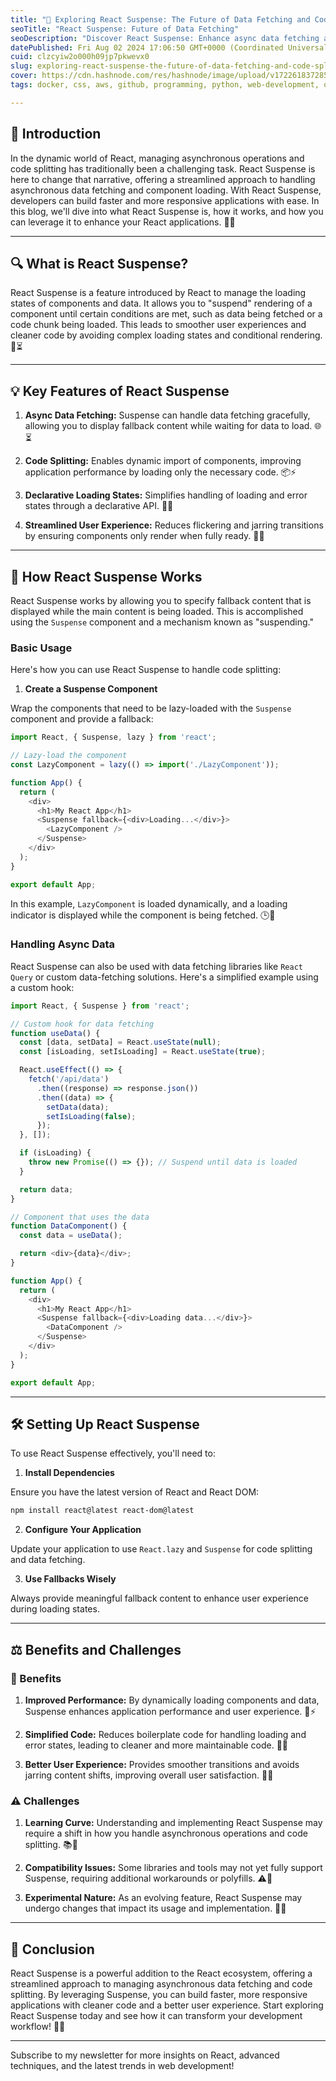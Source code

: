 ```yaml
---
title: "🚀 Exploring React Suspense: The Future of Data Fetching and Code Splitting"
seoTitle: "React Suspense: Future of Data Fetching"
seoDescription: "Discover React Suspense: Enhance async data fetching and code splitting for faster, responsive, and cleaner React applications. 🌟🚀"
datePublished: Fri Aug 02 2024 17:06:50 GMT+0000 (Coordinated Universal Time)
cuid: clzcyiw2o000h09jp7pkwevx0
slug: exploring-react-suspense-the-future-of-data-fetching-and-code-splitting
cover: https://cdn.hashnode.com/res/hashnode/image/upload/v1722618372858/05d37c20-bc50-400c-b705-5b7b9fa48f1f.png
tags: docker, css, aws, github, programming, python, web-development, opensource, nodejs, webdev, developer, reactjs, devops, frontend-development, nextjs

---
```


## 🌟 Introduction

In the dynamic world of React, managing asynchronous operations and code splitting has traditionally been a challenging task. React Suspense is here to change that narrative, offering a streamlined approach to handling asynchronous data fetching and component loading. With React Suspense, developers can build faster and more responsive applications with ease. In this blog, we'll dive into what React Suspense is, how it works, and how you can leverage it to enhance your React applications. 🌟🚀

---

## 🔍 What is React Suspense?

React Suspense is a feature introduced by React to manage the loading states of components and data. It allows you to "suspend" rendering of a component until certain conditions are met, such as data being fetched or a code chunk being loaded. This leads to smoother user experiences and cleaner code by avoiding complex loading states and conditional rendering. 🎨⏳

---

## 💡 Key Features of React Suspense

1. **Async Data Fetching:** Suspense can handle data fetching gracefully, allowing you to display fallback content while waiting for data to load. 🌐⏳
    
2. **Code Splitting:** Enables dynamic import of components, improving application performance by loading only the necessary code. 📦⚡
    
3. **Declarative Loading States:** Simplifies handling of loading and error states through a declarative API. 📜🔄
    
4. **Streamlined User Experience:** Reduces flickering and jarring transitions by ensuring components only render when fully ready. 🌟🚀
    

---

## 🔄 How React Suspense Works

React Suspense works by allowing you to specify fallback content that is displayed while the main content is being loaded. This is accomplished using the `Suspense` component and a mechanism known as "suspending."

### Basic Usage

Here's how you can use React Suspense to handle code splitting:

1. **Create a Suspense Component**
    

Wrap the components that need to be lazy-loaded with the `Suspense` component and provide a fallback:

```javascript
import React, { Suspense, lazy } from 'react';

// Lazy-load the component
const LazyComponent = lazy(() => import('./LazyComponent'));

function App() {
  return (
    <div>
      <h1>My React App</h1>
      <Suspense fallback={<div>Loading...</div>}>
        <LazyComponent />
      </Suspense>
    </div>
  );
}

export default App;
```

In this example, `LazyComponent` is loaded dynamically, and a loading indicator is displayed while the component is being fetched. 🕒🔄

### Handling Async Data

React Suspense can also be used with data fetching libraries like `React Query` or custom data-fetching solutions. Here's a simplified example using a custom hook:

```javascript
import React, { Suspense } from 'react';

// Custom hook for data fetching
function useData() {
  const [data, setData] = React.useState(null);
  const [isLoading, setIsLoading] = React.useState(true);

  React.useEffect(() => {
    fetch('/api/data')
      .then((response) => response.json())
      .then((data) => {
        setData(data);
        setIsLoading(false);
      });
  }, []);

  if (isLoading) {
    throw new Promise(() => {}); // Suspend until data is loaded
  }

  return data;
}

// Component that uses the data
function DataComponent() {
  const data = useData();

  return <div>{data}</div>;
}

function App() {
  return (
    <div>
      <h1>My React App</h1>
      <Suspense fallback={<div>Loading data...</div>}>
        <DataComponent />
      </Suspense>
    </div>
  );
}

export default App;
```

---

## 🛠️ Setting Up React Suspense

To use React Suspense effectively, you'll need to:

1. **Install Dependencies**
    

Ensure you have the latest version of React and React DOM:

```bash
npm install react@latest react-dom@latest
```

2. **Configure Your Application**
    

Update your application to use `React.lazy` and `Suspense` for code splitting and data fetching.

3. **Use Fallbacks Wisely**
    

Always provide meaningful fallback content to enhance user experience during loading states.

---

## ⚖️ Benefits and Challenges

### 🎉 Benefits

1. **Improved Performance:** By dynamically loading components and data, Suspense enhances application performance and user experience. 🚀⚡
    
2. **Simplified Code:** Reduces boilerplate code for handling loading and error states, leading to cleaner and more maintainable code. 🧹📜
    
3. **Better User Experience:** Provides smoother transitions and avoids jarring content shifts, improving overall user satisfaction. 🌟😊
    

### ⚠️ Challenges

1. **Learning Curve:** Understanding and implementing React Suspense may require a shift in how you handle asynchronous operations and code splitting. 📚🔄
    
2. **Compatibility Issues:** Some libraries and tools may not yet fully support Suspense, requiring additional workarounds or polyfills. ⚠️🔧
    
3. **Experimental Nature:** As an evolving feature, React Suspense may undergo changes that impact its usage and implementation. 🧪🔄
    

---

## 🎉 Conclusion

React Suspense is a powerful addition to the React ecosystem, offering a streamlined approach to managing asynchronous data fetching and code splitting. By leveraging Suspense, you can build faster, more responsive applications with cleaner code and a better user experience. Start exploring React Suspense today and see how it can transform your development workflow! 🌟🚀

---

Subscribe to my newsletter for more insights on React, advanced techniques, and the latest trends in web development!